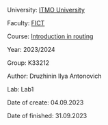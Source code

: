 University: [ITMO University](https://itmo.ru/ru/)

Faculty: [FICT](https://fict.itmo.ru)

Course: [Introduction in routing](https://github.com/itmo-ict-faculty/introduction-in-routing)

Year: 2023/2024

Group: K33212

Author: Druzhinin Ilya Antonovich

Lab: Lab1

Date of create: 04.09.2023

Date of finished: 31.09.2023
